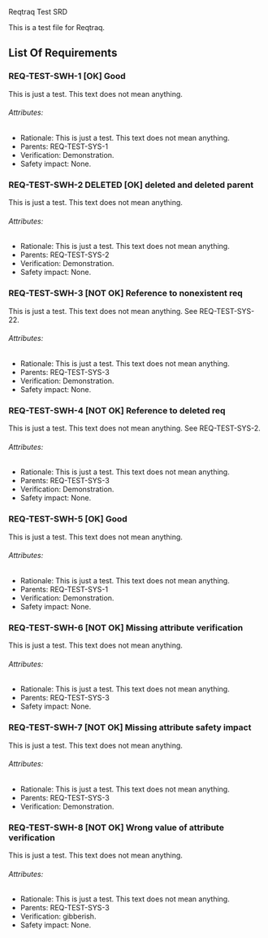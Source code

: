 Reqtraq Test SRD

This is a test file for Reqtraq.

## List Of Requirements

### REQ-TEST-SWH-1 [OK] Good

This is just a test. This text does not mean anything.

###### Attributes:
- Rationale: This is just a test. This text does not mean anything.
- Parents: REQ-TEST-SYS-1
- Verification: Demonstration.
- Safety impact: None.

### REQ-TEST-SWH-2 DELETED [OK] deleted and deleted parent

This is just a test. This text does not mean anything.

###### Attributes:
- Rationale: This is just a test. This text does not mean anything.
- Parents: REQ-TEST-SYS-2
- Verification: Demonstration.
- Safety impact: None.

### REQ-TEST-SWH-3 [NOT OK] Reference to nonexistent req

This is just a test. This text does not mean anything. See REQ-TEST-SYS-22.

###### Attributes:
- Rationale: This is just a test. This text does not mean anything.
- Parents: REQ-TEST-SYS-3
- Verification: Demonstration.
- Safety impact: None.

### REQ-TEST-SWH-4 [NOT OK] Reference to deleted req

This is just a test. This text does not mean anything. See REQ-TEST-SYS-2.

###### Attributes:
- Rationale: This is just a test. This text does not mean anything.
- Parents: REQ-TEST-SYS-3
- Verification: Demonstration.
- Safety impact: None.

### REQ-TEST-SWH-5 [OK] Good

This is just a test. This text does not mean anything.

###### Attributes:
- Rationale: This is just a test. This text does not mean anything.
- Parents: REQ-TEST-SYS-1
- Verification: Demonstration.
- Safety impact: None.

### REQ-TEST-SWH-6 [NOT OK] Missing attribute verification

This is just a test. This text does not mean anything.

###### Attributes:
- Rationale: This is just a test. This text does not mean anything.
- Parents: REQ-TEST-SYS-3
- Safety impact: None.

### REQ-TEST-SWH-7 [NOT OK] Missing attribute safety impact

This is just a test. This text does not mean anything.

###### Attributes:
- Rationale: This is just a test. This text does not mean anything.
- Parents: REQ-TEST-SYS-3
- Verification: Demonstration.

### REQ-TEST-SWH-8 [NOT OK] Wrong value of attribute verification

This is just a test. This text does not mean anything.

###### Attributes:
- Rationale: This is just a test. This text does not mean anything.
- Parents: REQ-TEST-SYS-3
- Verification: gibberish.
- Safety impact: None.
